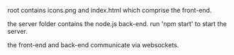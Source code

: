 root contains icons.png and index.html which comprise the front-end.

the server folder contains the node.js back-end.
run 'npm start' to start the server.

the front-end and back-end communicate via websockets.
